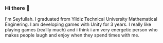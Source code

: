 ### Hi there 👋
I'm Seyfullah. I graduated from Yildiz Technical University Mathematical Enginering. I am developing games with Unity for 3 years. I really like playing games (reallly much) and i think i am very energetic person who makes people laugh and enjoy when they spend times with me.
